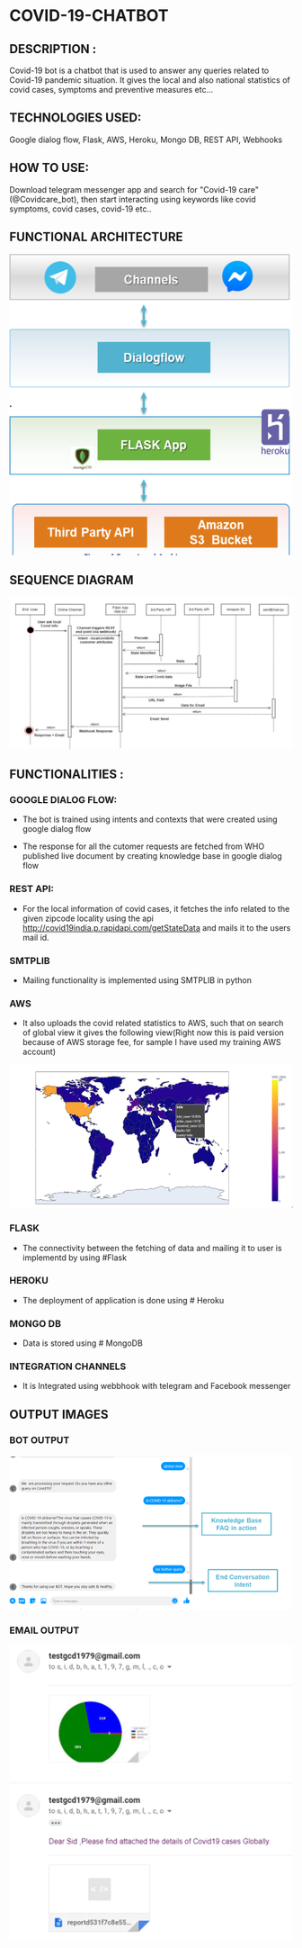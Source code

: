 # COVID-19-CHATBOT


## DESCRIPTION :

Covid-19 bot is a chatbot that is used to answer any queries related to Covid-19 pandemic situation. It gives the local and also national statistics of covid cases, symptoms and preventive measures etc...

## TECHNOLOGIES USED:

Google dialog flow, Flask, AWS, Heroku, Mongo DB, REST API, Webhooks

## HOW TO USE:
 
Download telegram messenger app and search for "Covid-19 care"(@Covidcare_bot), then start interacting using keywords like covid symptoms, covid cases, covid-19 etc..
 
## FUNCTIONAL ARCHITECTURE 

![Image description](https://github.com/sangeethayemisetty/Covid-19-Chatbot/blob/master/FunctionalArchiticture.PNG)


## SEQUENCE DIAGRAM 

![Image description](https://github.com/sangeethayemisetty/Covid-19-Chatbot/blob/master/SequenceDiagram1.PNG)

## FUNCTIONALITIES :

### GOOGLE DIALOG FLOW:
 - The bot is trained using intents and contexts that were created using google dialog flow 

- The response for all the cutomer requests are fetched from WHO published live document by creating knowledge base in        google dialog flow

### REST API:
- For the local information of covid cases, it fetches the info related to the given zipcode locality using the api            http://covid19india.p.rapidapi.com/getStateData and mails it to the users mail id.

### SMTPLIB 
- Mailing functionality is implemented using SMTPLIB in python

### AWS 
- It also uploads the covid related statistics to AWS, such that on search of global view it gives the following view(Right    now this is paid version because of AWS storage fee, for sample I have used my training AWS account)

![Image description](https://github.com/sangeethayemisetty/Covid-19-Chatbot/blob/master/ChatbotGlobalview.PNG)

### FLASK
-  The connectivity between the fetching of data and mailing it to user is implementd by using #Flask

### HEROKU
-  The deployment of application is done using # Heroku 

### MONGO DB
-  Data is stored using # MongoDB

### INTEGRATION CHANNELS
-  It is Integrated using webbhook with telegram and Facebook messenger


 
 ## OUTPUT IMAGES
 
 ### BOT OUTPUT
  ![Messenger Output](https://github.com/sangeethayemisetty/Covid-19-Chatbot/blob/master/MessengerOutput2.PNG)
  
 ### EMAIL OUTPUT
 ![Email Output](https://github.com/sangeethayemisetty/Covid-19-Chatbot/blob/master/CahatbotEmail.PNG)
 


 
 
